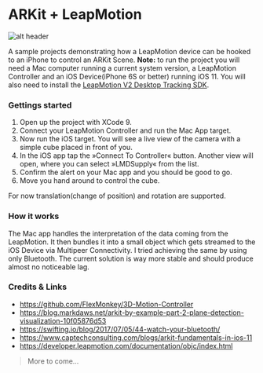 # ARKit + LeapMotion

![alt header](https://raw.githubusercontent.com/arthurschiller/ARKit-LeapMotion/master/Docs/header.png)

A sample projects demonstrating how a LeapMotion device can be hooked to an iPhone to control an ARKit Scene.
**Note:** to run the project you will need a Mac computer running a current system version, a LeapMotion Controller 
and an iOS Device(iPhone 6S or better) running iOS 11. You will also need to install the [LeapMotion V2 Desktop Tracking SDK](https://developer.leapmotion.com/sdk/v2).

### Gettings started
1. Open up the project with XCode 9.
2. Connect your LeapMotion Controller and run the Mac App target.
3. Now run the iOS target. You will see a live view of the camera with a simple cube placed in front of you.
4. In the iOS app tap the »Connect To Controller« button. Another view will open, where you can select »LMDSupply« from the list.
5. Confirm the alert on your Mac app and you should be good to go.
6. Move you hand around to control the cube.

For now translation(change of position) and rotation are supported.

### How it works
The Mac app handles the interpretation of the data coming from the LeapMotion. 
It then bundles it into a small object which gets streamed to the iOS Device via Multipeer Connectivity.
I tried achieving the same by using only Bluetooth. The current solution is way more stable and should produce almost no noticeable lag.

### Credits & Links
- https://github.com/FlexMonkey/3D-Motion-Controller
- https://blog.markdaws.net/arkit-by-example-part-2-plane-detection-visualization-10f05876d53
- https://swifting.io/blog/2017/07/05/44-watch-your-bluetooth/
- https://www.captechconsulting.com/blogs/arkit-fundamentals-in-ios-11
- https://developer.leapmotion.com/documentation/objc/index.html

> More to come…
